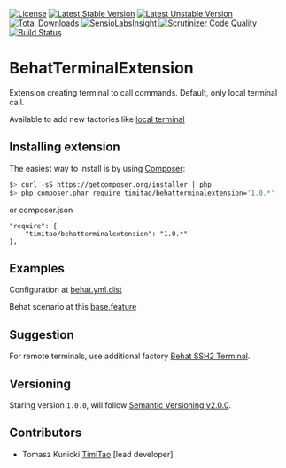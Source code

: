 [![License](https://poser.pugx.org/timitao/behatterminalextension/license.svg)](https://packagist.org/packages/timitao/behatterminalextension)
[![Latest Stable Version](https://poser.pugx.org/timitao/behatterminalextension/v/stable.svg)](https://packagist.org/packages/timitao/behatterminalextension)
[![Latest Unstable Version](https://poser.pugx.org/timitao/behatterminalextension/v/unstable.svg)](https://packagist.org/packages/timitao/behatterminalextension)
[![Total Downloads](https://poser.pugx.org/timitao/behatterminalextension/downloads.svg)](https://packagist.org/packages/timitao/behatterminalextension)
[![SensioLabsInsight](https://insight.sensiolabs.com/projects/55f406f0-205e-40a9-8af6-2d70e96665e4/mini.png)](https://insight.sensiolabs.com/projects/55f406f0-205e-40a9-8af6-2d70e96665e4)
[![Scrutinizer Code Quality](https://scrutinizer-ci.com/g/timitao/behatterminalextension/badges/quality-score.png?b=master)](https://scrutinizer-ci.com/g/timitao/behatterminalextension/?branch=master)
[![Build Status](https://travis-ci.org/timiTao/BehatTerminalExtension.svg?branch=master)](https://travis-ci.org/timiTao/BehatTerminalExtension)


BehatTerminalExtension
==========================

Extension creating terminal to call commands. Default, only local terminal call.

Available to add new factories like [local terminal](https://github.com/timiTao/BehatTerminalExtension/blob/master/src/Behat/TerminalExtension/Config/services.yml#L27)

## Installing extension

The easiest way to install is by using [Composer](https://getcomposer.org):

```bash
$> curl -sS https://getcomposer.org/installer | php
$> php composer.phar require timitao/behatterminalextension='1.0.*'
```

or composer.json

    "require": {
        "timitao/behatterminalextension": "1.0.*"
    },


## Examples

Configuration at [behat.yml.dist](https://github.com/timiTao/BehatTerminalExtension/blob/master/behat.yml.dist)

Behat scenario at this [base.feature](https://github.com/timiTao/BehatTerminalExtension/blob/master/features/base.feature)

## Suggestion

For remote terminals, use additional factory [Behat SSH2 Terminal](https://github.com/timiTao/BehatSSH2TerminalExtension).

## Versioning

Staring version ``1.0.0``, will follow [Semantic Versioning v2.0.0](http://semver.org/spec/v2.0.0.html).

## Contributors

* Tomasz Kunicki [TimiTao](http://github.com/timiTao) [lead developer]
